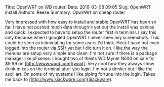 Title: OpenWRT on WD router. 
Date: 2016-03-08 09:05
Slug: OpenWRT install
Authors: Reese
Summary: OpwnWrt on cheap router

Very impressed with how easy to install and stable OpenWRT has been
so far. I have not pushed much data through it yet but the install was painles 
and quick. I expected to have to setup the router first in terminal. I say this
only because when I googled OpenWRT I never seen any screenshots. This could
be seen as intimidating for some users I'd think. Heck I have not even logged
into the router via SSH yet but I did turn it on. I like the way the menues are
setup very simple and clean. I'm not sure if there is a package manager like 
pFsense. I bought two of thests WD Mynet N600 on sale for $9.99 on [http://www.woot.com](woot). Very cool how they always show drink mixes on the terminal
after you login. I'm not a drinker but I like the ascii art. On some of my systems I like piping fortune into the login. Takes me back to [http://www.slackware.com](Slackware). 


